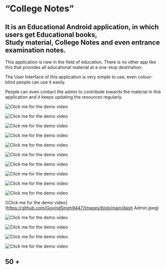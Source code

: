 
<h1>“College Notes”</h1>


<h2>It is an Educational Android application, in which users get Educational books,<br> Study material, College Notes and even entrance examination notes.</h2> 

This application is new in the field of education. There is no other app like this that provides all educational material at a one-stop destination.

The User Interface of this application is very simple to use, even colour-blind people can use it easily.

People can even contact the admin to contribute towards the material in this application and it keeps updating the resources regularly.



  ![Click me for the demo video](https://drive.google.com/file/d/1x9bMDiTuQnjHa2nfvHY7rNuPSKYxd9s1/view?usp=sharing)


![Click me for the demo video](https://github.com/GovindSingh9447/Images/blob/main/splash.jpeg)

![Click me for the demo video](https://github.com/GovindSingh9447/Images/blob/main/dashboard.jpeg)

![Click me for the demo video](https://github.com/GovindSingh9447/Images/blob/main/course.jpeg)

![Click me for the demo video](https://github.com/GovindSingh9447/Images/blob/main/coursename.jpeg)

![Click me for the demo video](https://github.com/GovindSingh9447/Images/blob/main/booklist.jpeg)

![Click me for the demo video](https://github.com/GovindSingh9447/Images/blob/main/bookloading.jpeg)

![Click me for the demo video](https://github.com/GovindSingh9447/Images/blob/main/andrbook.jpeg)

![Click me for the demo video](https://github.com/GovindSingh9447/Images/blob/main/userMsg.jpeg)

![Click me for the demo video](https://github.com/GovindSingh9447/Images/blob/main/uploadnotes.jpeg)

![Click me for the demo video](https://github.com/GovindSingh9447/Images/blob/main/dash Admin.jpeg)


![Click me for the demo video](https://github.com/GovindSingh9447/Images/blob/main/addCollege.jpeg)




![Click me for the demo video](https://github.com/GovindSingh9447/Images/blob/main/addNotes.jpeg)


![Click me for the demo video](https://github.com/GovindSingh9447/Images/blob/main/sendmsg.jpeg)


![Click me for the demo video](https://github.com/GovindSingh9447/Images/blob/main/sem.jpeg)



<h2>  50 + </h2>

